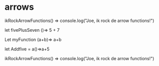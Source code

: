 # arrows


ikRockArrowFunctions() => console.log("Joe, ik rock de arrow functions!")

let fivePlusSeven ()=> 5 + 7

Let myFunction (a+b)=> a+b

let Addfive = a()=>a+5

ikRockArrowFunctions() => console.log("Joe, ik rock de arrow functions!")
